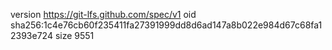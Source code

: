 version https://git-lfs.github.com/spec/v1
oid sha256:1c4e76cb60f235411fa27391999dd8d6ad147a8b022e984d67c68fa12393e724
size 9551
